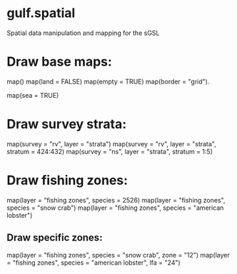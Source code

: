 # gulf.spatial
Spatial data manipulation and mapping for the sGSL

# Draw base maps:
map() 
map(land = FALSE)
map(empty = TRUE)
map(border = "grid"). 

map(sea = TRUE)

# Draw survey strata:
map(survey = "rv", layer = "strata")
map(survey = "rv", layer = "strata", stratum = 424:432)
map(survey = "ns", layer = "strata", stratum = 1:5)

# Draw fishing zones:
map(layer = "fishing zones", species = 2526)
map(layer = "fishing zones", species = "snow crab")
map(layer = "fishing zones", species = "american lobster")

## Draw specific zones:
map(layer = "fishing zones", species = "snow crab", zone = "12")
map(layer = "fishing zones", species = "american lobster", lfa = "24")

